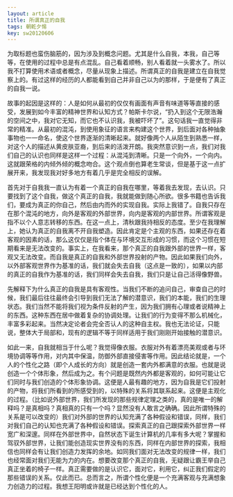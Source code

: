 ```yaml
---
layout: article
title: 所谓真正的自我
tags: 朝乾夕惕
key: sw20120606
---
```


​     为取标题也蛮伤脑筋的，因为涉及到概念问题。尤其是什么自我，本我，自己等等，在使用的过程中总是有点混乱。自己看着顺畅，别人看着就一头雾水了。所以我不打算使用术语或者概念，尽量从现象上描述。所谓真正的自我是建立在自我觉察上的。有过这样的经历的人都能看到自己并非自己以为的那样，于是便有了真正的自我一说。<!--more-->

​    故事的起因是这样的：人是如何从最初的仅仅有画面有声音有味道等等直接的感受，发展到如今丰富的精神世界和认知方式？帕斯卡尔说，“扔入到这个无限浩瀚的空间之中，我对它无知，而它也不认识我，我被吓坏了”。这句话我一直觉得非常的精准。从最初的混沌，到使用象征的语言来构建这个世界，到后面对各种抽象事物也一一命名，使这个世界逐渐的清晰起来。就好像两个人从陌生到熟悉一样，对这个人的描述从黄皮肤亚裔，到后来的活泼开朗。我突然意识到一点，我们对我们自己的认识也同样是这样一个过程：从混沌到清晰。只是一个向外，一个向内。这就跟荣格的内倾外倾的概念吻合。这个观点倒也算老生常谈，但是基于这一点扩展开来，我发现我对好多地方有着几乎是完全相反的误解。

​    首先对于自我我一直认为有着一个真正的自我在哪里，等着我去发现，去认识。只要找到了这个自我，做这个真正的自我，我就能做到随心所欲。很多书籍也告诉我们，要成为真正的你自己，然后由内而外的实现自我。实际上我错了。自我只存在在那个混沌的地方，向外是客观的外部世界，向内是客观的内部世界。所谓客观是指不以个人意志转移的东西。在这一点上，清秋跟我持相反的态度。至少在我理解上，她认为真正的自我离不开自我塑造。因此肯定是个主观的东西，如果还存在着客观的因素的话，那么这仅仅是指个体在与环境交互形成的习惯，而这个习惯在短期看来是无法改变的。事实上，在我看来，那个真正的自我跟外部的世界一样，客观又无法改变。而自我是真正的自我和外部世界投射的产物。因此如果我们向外，以外部客观世界作为基准的话，我们就会失去自我（这点是一致的），如果以内部的真正的自我作为基准的话，我们同样会失去自我，我们只是让自己活得像野兽。

​    先解释下为什么真正的自我是具有客观性。当我们不断的追问自己，审查自己的时候，我们最后往往最终会引导到我们无法了解的潜意识，我们的本能，我们的生理状态。我们当然不能将我们视为条件反射的产生，因为我们拥有心理或者说精神上的东西。这种东西在居中做着复杂的协调处理。让我们的行为变得不那么机械化，丰富多彩起来。当然决定论者会完全否认人的这种自主权。我也无法论证，只能说，整体大于局部和，现有的逻辑不等于同样适用于我们刚刚开始接触的潜意识。

​    如此一来，自我就相当于什么呢？我觉得像衣服。衣服对外有着漂亮美观或者与环境协调等等作用，对内其中保温，防御外部直接侵害等作用。因此结论就是，一个人的个性化之路（即个人成长的方向）就是创造一套内外都满意的衣服。也就是说创造一个个体形象，然后成为之。有个问题是既然内外都是客观的，如何可能让它们同时与我们创造的个体形象协调。这便是人最有趣的地方，因为自我是它们投射的产物，将我们所看到的所感受到的，以特殊的关系将其联系起来。这便是主观化的过程。（比如说外部世界，我们所发现的那些规律定理之类的，真的是唯一的解释吗？是真相吗？真相真的只有一个吗？显然没有人敢言之确确。因此所谓特殊的关系是可以改变的）我们对外部的世界的认知充满了各种假设和错误，同样，我们对我们自己的认知也充满了各种假设和错误。探索真正的自己跟探索外部世界一样宽广和深邃。同样在外部世界中，自然状态下诞生计算机的几率有多大呢？掌握和驾驭外部世界，让我们能创造现实世界没有的东西，同样在内部世界的探索，我相信也同样会有让我们创造力发挥的余地。如同我们面对无法改变的规律一样，我们也经常面对我们无能为力的内在。想要改变那个真正的自我，无疑跟让霸王举自己真正坐着的椅子一样。真正需要做的是认识它，面对它，利用它，纠正我们假定的那些错误的关系。仅此而已。总而言之，所谓个性化便是一个充满客观与充满想象力创造力的过程。我想王阳明或许就是已经达到个性化的人。